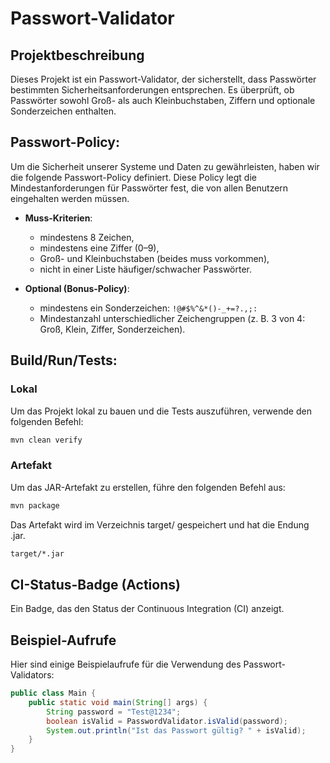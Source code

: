 # Passwort-Validator

## Projektbeschreibung
Dieses Projekt ist ein Passwort-Validator, der sicherstellt, 
dass Passwörter bestimmten Sicherheitsanforderungen entsprechen. 
Es überprüft, ob Passwörter sowohl Groß- als auch Kleinbuchstaben, 
Ziffern und optionale Sonderzeichen enthalten.

## Passwort-Policy:
Um die Sicherheit unserer Systeme und Daten zu gewährleisten, 
haben wir die folgende Passwort-Policy definiert. 
Diese Policy legt die Mindestanforderungen für Passwörter fest, 
die von allen Benutzern eingehalten werden müssen.

- **Muss-Kriterien**:

  - mindestens 8 Zeichen,
  - mindestens eine Ziffer (0–9),
  - Groß- und Kleinbuchstaben (beides muss vorkommen),
  - nicht in einer Liste häufiger/schwacher Passwörter.


- **Optional (Bonus-Policy)**:

  - mindestens ein Sonderzeichen: `!@#$%^&*()-_+=?.,;:`
  - Mindestanzahl unterschiedlicher Zeichengruppen (z. B. 3 von 4: Groß, Klein, Ziffer, Sonderzeichen).

## Build/Run/Tests:
### Lokal
Um das Projekt lokal zu bauen und die Tests auszuführen, verwende den folgenden Befehl:

```bash
mvn clean verify
```
### Artefakt
Um das JAR-Artefakt zu erstellen, führe den folgenden Befehl aus:
```bash
mvn package
```
Das Artefakt wird im Verzeichnis target/ gespeichert und hat die Endung .jar.
```markdown
target/*.jar
```
## CI-Status-Badge (Actions)
Ein Badge, das den Status der Continuous Integration (CI) anzeigt.

## Beispiel-Aufrufe

Hier sind einige Beispielaufrufe für die Verwendung des Passwort-Validators:

```java
public class Main {
    public static void main(String[] args) {
        String password = "Test@1234";
        boolean isValid = PasswordValidator.isValid(password);
        System.out.println("Ist das Passwort gültig? " + isValid);
    }
}
```

